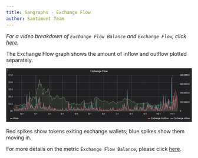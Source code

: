 ```yaml
---
title: Sangraphs - Exchange Flow
author: Santiment Team
---
```


*For a video breakdown of `Exchange Flow Balance` and `Exchange
Flow`, click*
[*here*](https://drive.google.com/file/d/1g159s6NZ5xgBEPhS8QtrajWRuvKjpmzr/view?usp=sharing)*.*

The Exchange Flow graph shows the amount of inflow and outflow plotted
separately.

![](7.png)

Red spikes show tokens exiting exchange wallets; blue spikes show them
moving in.

For more details on the metric `Exchange Flow Balance`, please click
[here](/sandata/metrics/exchange-flow-balance).
